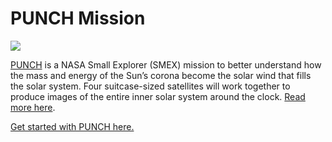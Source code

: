 # PUNCH Mission   
![](https://punch.space.swri.edu/images/obj_mainimage_alfven.jpg)

[PUNCH](https://punch.space.swri.edu/) is a NASA Small Explorer (SMEX) mission to better understand how the mass and energy of the Sun’s corona become the solar wind that fills the solar system. Four suitcase-sized satellites will work together to produce images of the entire inner solar system around the clock. [Read more here](https://punch.space.swri.edu/). 

[Get started with PUNCH here.](https://github.com/punch-mission/punch-mission)
